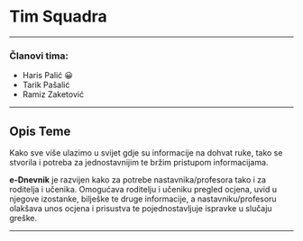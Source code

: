 ﻿# Tim Squadra
***
### Članovi tima:
- Haris Palić :grinning:
- Tarik Pašalić
- Ramiz Zaketović

---


## Opis Teme

Kako sve više ulazimo u svijet gdje su informacije na dohvat ruke, tako se stvorila i potreba za jednostavnijim te bržim pristupom informacijama. 

**e-Dnevnik** je razvijen kako za potrebe nastavnika/profesora tako i za roditelja i učenika. Omogućava roditelju i učeniku pregled ocjena, uvid u njegove izostanke, bilješke te druge informacije, a nastavniku/profesoru olakšava unos ocjena i prisustva te pojednostavljuje ispravke u slučaju greške.

---
